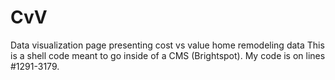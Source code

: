 # CvV
Data visualization page presenting cost vs value home remodeling data
This is a shell code meant to go inside of a CMS (Brightspot).
My code is on lines #1291-3179.
